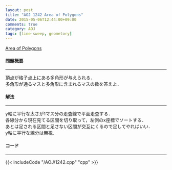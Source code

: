 ```yaml
---
layout: post
title: "AOJ 1242 Area of Polygons"
date: 2015-05-06T12:44:00+09:00
comments: true
category: AOJ
tags: [line-sweep, geometory]
---
```


[Area of Polygons](http://judge.u-aizu.ac.jp/onlinejudge/description.jsp?id=1242)

#### 問題概要

****

頂点が格子点上にある多角形が与えられる．  
多角形が通るマスと多角形に含まれるマスの数を答えよ．

#### 解法

****

y軸に平行な太さが1マス分の走査線で平面走査する．  
各線分から現在見てる区間を切り取って，左側のx座標でソートする．  
あとは足される区間と足さない区間が交互にくるので足してやればいい．  
y軸に平行な線分は無視．

#### コード

****

{{< includeCode "/AOJ/1242.cpp" "cpp" >}}
